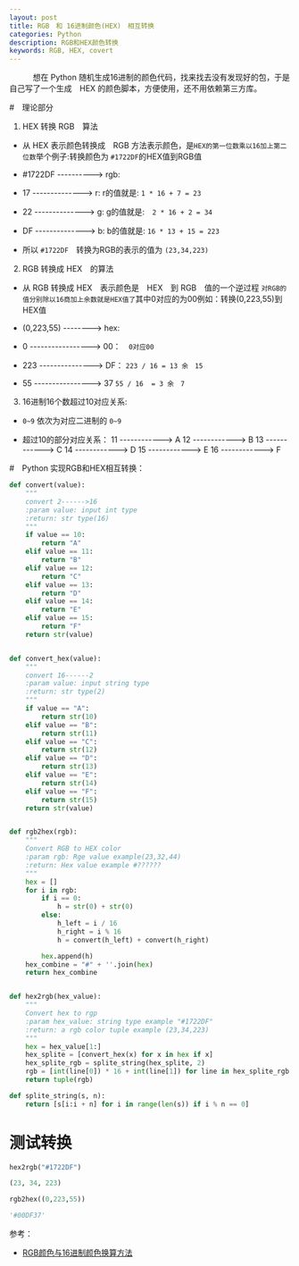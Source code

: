 ```yaml
---
layout: post
title: RGB　和 16进制颜色(HEX)　相互转换
categories: Python
description: RGB和HEX颜色转换
keywords: RGB, HEX, covert
---
```


　　　想在 Python 随机生成16进制的颜色代码，找来找去没有发现好的包，于是自己写了一个生成　HEX 的颜色脚本，方便使用，还不用依赖第三方库。

#　理论部分 

1. HEX 转换 RGB　算法

* 从 HEX 表示颜色转换成　RGB 方法表示颜色，是`HEX的第一位数乘以16加上第二位数`举个例子:转换颜色为 `#1722DF`的HEX值到RGB值　

* #1722DF ----------> rgb:

* 17 --------------> r: r的值就是: `1 * 16 + 7 = 23`

* 22 --------------> g: g的值就是:　`2 * 16 + 2 = 34`

* DF --------------> b: b的值就是: `16 * 13 + 15 = 223`

* 所以 `#1722DF`　转换为RGB的表示的值为 `(23,34,223)`

2. RGB 转换成 HEX　的算法

* 从 RGB 转换成 HEX　表示颜色是　HEX　到 RGB　值的一个逆过程 `对RGB的值分别除以16商加上余数就是HEX值了`其中0对应的为00例如：转换(0,223,55)到HEX值

* (0,223,55) --------> hex:

* 0 -----------------> 00：　`0对应00`

* 223 ---------------> DF： `223 / 16 = 13 余　15` 

* 55 ----------------> 37  `55 / 16  = 3 余　7`

3. 16进制16个数超过10对应关系:

* `0~9` 依次为对应二进制的 `0~9`

* 超过10的部分对应关系：
11 ------------> A
12 ------------> B
13 ------------> C
14 ------------> D
15 ------------> E
16 ------------> F


#　Python 实现RGB和HEX相互转换：

```python
def convert(value):
    """
    convert 2------>16
    :param value: input int type
    :return: str type(16)
    """
    if value == 10:
        return "A"
    elif value == 11:
        return "B"
    elif value == 12:
        return "C"
    elif value == 13:
        return "D"
    elif value == 14:
        return "E"
    elif value == 15:
        return "F"
    return str(value)


def convert_hex(value):
    """
    convert 16------2
    :param value: input string type
    :return: str type(2)
    """
    if value == "A":
        return str(10)
    elif value == "B":
        return str(11)
    elif value == "C":
        return str(12)
    elif value == "D":
        return str(13)
    elif value == "E":
        return str(14)
    elif value == "F":
        return str(15)
    return str(value)


def rgb2hex(rgb):
    """
    Convert RGB to HEX color
    :param rgb: Rge value example(23,32,44)
    :return: Hex value example #??????
    """
    hex = []
    for i in rgb:
        if i == 0:
            h = str(0) + str(0)
        else:
            h_left = i / 16
            h_right = i % 16
            h = convert(h_left) + convert(h_right)

        hex.append(h)
    hex_combine = "#" + ''.join(hex)
    return hex_combine


def hex2rgb(hex_value):
    """
    Convert hex to rgp
    :param hex_value: string type example "#1722DF"
    :return: a rgb color tuple example (23,34,223)
    """
    hex = hex_value[1:]
    hex_splite = [convert_hex(x) for x in hex if x]
    hex_splite_rgb = splite_string(hex_splite, 2)
    rgb = [int(line[0]) * 16 + int(line[1]) for line in hex_splite_rgb if line]
    return tuple(rgb)

def splite_string(s, n):
    return [s[i:i + n] for i in range(len(s)) if i % n == 0]

```


# 测试转换


```python
hex2rgb("#1722DF")

(23, 34, 223)

rgb2hex((0,223,55))

'#00DF37'

```



参考：

* [RGB颜色与16进制颜色换算方法](http://blog.csdn.net/jia635/article/details/24935491)